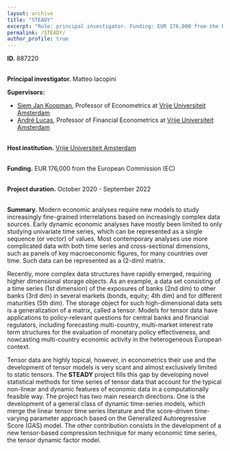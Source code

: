```yaml
---
layout: archive
title: "STEADY"
excerpt: "Role: principal investigator. Funding: EUR 176,000 from the European Commission (EC). Project duration: Oct 2020 - Sep 2022."
permalink: /STEADY/
author_profile: true
---
```


<p align="justify">

<b>ID.</b> 887220
<br> <br>

<b>Principal investigator.</b>  Matteo Iacopini
<br>

<b>Supervisors:</b>
* [Siem Jan Koopman](https://sjkoopman.net), Professor of Econometrics at [Vrije Universiteit Amsterdam](https://vu.nl/en/about-vu/faculties/school-of-business-and-economics)
* [André Lucas](https://personal.vu.nl/a.lucas/), Professor of Financial Econometrics at [Vrije Universiteit Amsterdam](https://vu.nl/en/about-vu/faculties/school-of-business-and-economics)
<br> <br>

<b>Host institution.</b> [Vrije Universiteit Amsterdam](https://vu.nl/en/about-vu/faculties/school-of-business-and-economics)
<br> <br>

<b>Funding.</b> EUR 176,000 from the European Commission (EC)
<br> <br>

<b>Project duration.</b> October 2020 - September 2022
<br> <br>

<b>Summary.</b>
Modern economic analyses require new models to study increasingly fine-grained interrelations based on increasingly complex data sources. Early dynamic economic analyses have mostly been limited to only studying univariate time series, which can be represented as a single sequence (or vector) of values. Most contemporary analyses use more complicated data with both time series and cross-sectional dimensions, such as panels of key macroeconomic figures, for many countries over time. Such data can be represented as a (2-dim) matrix.

Recently, more complex data structures have rapidly emerged, requiring higher dimensional storage objects. As an example, a data set consisting of a time series (1st dimension) of the exposures of banks (2nd dim) to other banks (3rd dim) in several markets (bonds, equity; 4th dim) and for different maturities (5th dim). The storage object for such high-dimensional data sets is a generalization of a matrix, called a tensor.
Models for tensor data have applications to policy-relevant questions for central banks and financial regulators, including forecasting multi-country, multi-market interest rate term structures for the evaluation of monetary policy effectiveness, and nowcasting multi-country economic activity in the heterogeneous European context.

Tensor data are highly topical, however, in econometrics their use and the development of tensor models is very scant and almost exclusively limited to static tensors.
The **STEADY** project fills this gap by developing novel statistical methods for time series of tensor data that account for the typical non-linear and dynamic features of economic data in a computationally feasible way.
The project has two main research directions.
One is the development of a general class of dynamic time-series models, which merge the linear tensor time series literature and the score-driven time-varying parameter approach based on the Generalized Autoregressive Score (GAS) model. The other contribution consists in the development of a new tensor-based compression technique for many economic time series, the tensor dynamic factor model. 

</p>